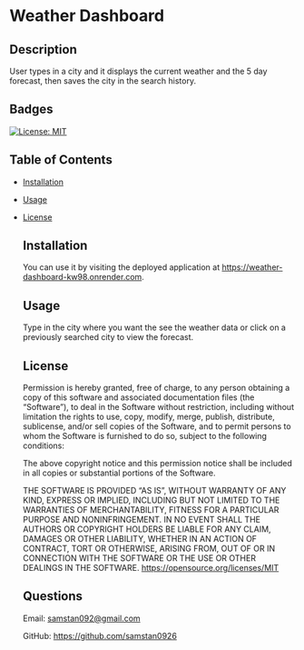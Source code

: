 # Weather Dashboard
  ## Description
  User types in a city and it displays the current weather and the 5 day forecast, then saves the city in the search history.
  ## Badges
  [![License: MIT](https://img.shields.io/badge/License-MIT-yellow.svg)](https://opensource.org/licenses/MIT)
  ## Table of Contents
- [Installation](#installation)
- [Usage](#usage)
- [License](#license)
  

  ## Installation
  You can use it by visiting the deployed application at https://weather-dashboard-kw98.onrender.com.
  ## Usage
  Type in the city where you want the see the weather data or click on a previously searched city to view the forecast.
  ## License
  
    Permission is hereby granted, free of charge, to any person obtaining a copy of this software and associated documentation files (the “Software”), 
    to deal in the Software without restriction, including without limitation the rights to use, copy, modify, merge, publish, distribute, sublicense, 
    and/or sell copies of the Software, and to permit persons to whom the Software is furnished to do so, subject to the following conditions:

    The above copyright notice and this permission notice shall be included in all copies or substantial portions of the Software.

    THE SOFTWARE IS PROVIDED “AS IS”, WITHOUT WARRANTY OF ANY KIND, EXPRESS OR IMPLIED, INCLUDING BUT NOT LIMITED TO THE WARRANTIES OF MERCHANTABILITY, 
    FITNESS FOR A PARTICULAR PURPOSE AND NONINFRINGEMENT. IN NO EVENT SHALL THE AUTHORS OR COPYRIGHT HOLDERS BE LIABLE FOR ANY CLAIM, DAMAGES OR OTHER LIABILITY, 
    WHETHER IN AN ACTION OF CONTRACT, TORT OR OTHERWISE, ARISING FROM, OUT OF OR IN CONNECTION WITH THE SOFTWARE OR THE USE OR OTHER DEALINGS IN THE SOFTWARE.
  https://opensource.org/licenses/MIT


  
  ## Questions

  Email: samstan092@gmail.com

  GitHub: https://github.com/samstan0926
  
